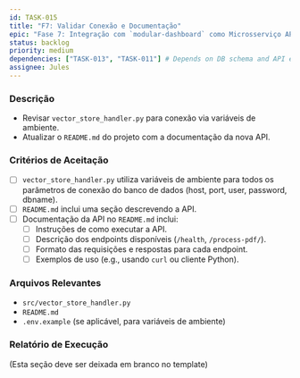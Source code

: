 ```yaml
---
id: TASK-015
title: "F7: Validar Conexão e Documentação"
epic: "Fase 7: Integração com `modular-dashboard` como Microsserviço API"
status: backlog
priority: medium
dependencies: ["TASK-013", "TASK-011"] # Depends on DB schema and API endpoints
assignee: Jules
---
```


### Descrição

*   Revisar `vector_store_handler.py` para conexão via variáveis de ambiente.
*   Atualizar o `README.md` do projeto com a documentação da nova API.

### Critérios de Aceitação

- [ ] `vector_store_handler.py` utiliza variáveis de ambiente para todos os parâmetros de conexão do banco de dados (host, port, user, password, dbname).
- [ ] `README.md` inclui uma seção descrevendo a API.
- [ ] Documentação da API no `README.md` inclui:
    - [ ] Instruções de como executar a API.
    - [ ] Descrição dos endpoints disponíveis (`/health`, `/process-pdf/`).
    - [ ] Formato das requisições e respostas para cada endpoint.
    - [ ] Exemplos de uso (e.g., usando `curl` ou cliente Python).

### Arquivos Relevantes

* `src/vector_store_handler.py`
* `README.md`
* `.env.example` (se aplicável, para variáveis de ambiente)

### Relatório de Execução

(Esta seção deve ser deixada em branco no template)
